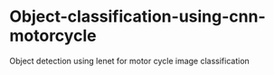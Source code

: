 # Object-classification-using-cnn-motorcycle
Object detection using lenet for motor cycle image classification
